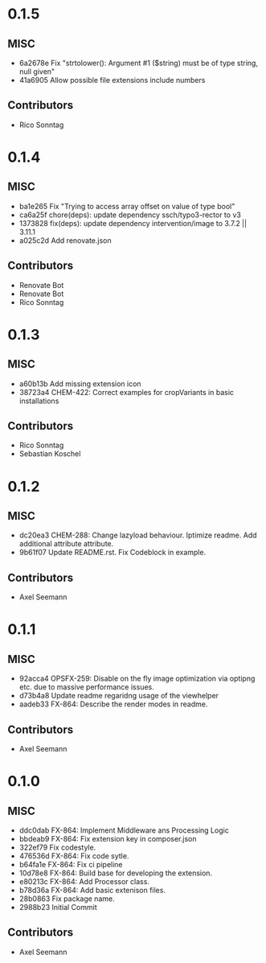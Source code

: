 # 0.1.5

## MISC

- 6a2678e Fix "strtolower(): Argument #1 ($string) must be of type string, null given"
- 41a6905 Allow possible file extensions include numbers

## Contributors

- Rico Sonntag

# 0.1.4

## MISC

- ba1e265 Fix "Trying to access array offset on value of type bool"
- ca6a25f chore(deps): update dependency ssch/typo3-rector to v3
- 1373828 fix(deps): update dependency intervention/image to 3.7.2 || 3.11.1
- a025c2d Add renovate.json

## Contributors

- Renovate Bot
- Renovate Bot
- Rico Sonntag

# 0.1.3

## MISC

- a60b13b Add missing extension icon
- 38723a4 CHEM-422: Correct examples for cropVariants in basic installations

## Contributors

- Rico Sonntag
- Sebastian Koschel

# 0.1.2

## MISC

- dc20ea3 CHEM-288: Change lazyload behaviour. Iptimize readme. Add additional attribute attribute.
- 9b61f07 Update README.rst. Fix Codeblock in example.

## Contributors

- Axel Seemann

# 0.1.1

## MISC

- 92acca4 OPSFX-259: Disable on the fly image optimization via optipng etc. due to massive performance issues.
- d73b4a8 Update readme regaridng usage of the viewhelper
- aadeb33 FX-864: Describe the render modes in readme.

## Contributors

- Axel Seemann

# 0.1.0

## MISC

- ddc0dab FX-864: Implement Middleware ans Processing Logic
- bbdeab9 FX-864: Fix extension key in composer.json
- 322ef79 Fix codestyle.
- 476536d FX-864: Fix code sytle.
- b64fa1e FX-864: Fix ci pipeline
- 10d78e8 FX-864: Build base for developing the extension.
- e80213c FX-864: Add Processor class.
- b78d36a FX-864: Add basic extenison files.
- 28b0863 Fix package name.
- 2988b23 Initial Commit

## Contributors

- Axel Seemann

